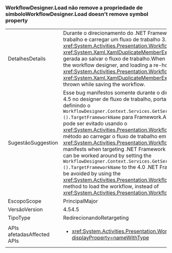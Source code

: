 ### <a name="workflowdesignerload-doesnt-remove-symbol-property"></a><span data-ttu-id="cb706-101">WorkflowDesigner.Load não remove a propriedade de símbolo</span><span class="sxs-lookup"><span data-stu-id="cb706-101">WorkflowDesigner.Load doesn't remove symbol property</span></span>

|   |   |
|---|---|
|<span data-ttu-id="cb706-102">Detalhes</span><span class="sxs-lookup"><span data-stu-id="cb706-102">Details</span></span>|<span data-ttu-id="cb706-103">Durante o direcionamento do .NET Framework 4.5 no designer de fluxo de trabalho e carregar um fluxo de trabalho 3.5 re-hospedado com o <xref:System.Activities.Presentation.WorkflowDesigner.Load> método, uma <xref:System.Xaml.XamlDuplicateMemberException?displayProperty=name> é gerada ao salvar o fluxo de trabalho.</span><span class="sxs-lookup"><span data-stu-id="cb706-103">When targeting the .NET Framework 4.5 in the workflow designer, and loading a re-hosted 3.5 workflow with the <xref:System.Activities.Presentation.WorkflowDesigner.Load> method, a <xref:System.Xaml.XamlDuplicateMemberException?displayProperty=name> is thrown while saving the workflow.</span></span>|
|<span data-ttu-id="cb706-104">Sugestão</span><span class="sxs-lookup"><span data-stu-id="cb706-104">Suggestion</span></span>|<span data-ttu-id="cb706-105">Esse bug manifestos somente durante o direcionamento do .NET Framework 4.5 no designer de fluxo de trabalho, portanto ele pode ser contornado definindo o <code>WorkflowDesigner.Context.Services.GetService&lt;DesignerConfigurationService&gt;().TargetFrameworkName</code> para Framework.Alternatively o .NET 4.0, o problema pode ser evitado usando o <xref:System.Activities.Presentation.WorkflowDesigner.Load(System.String)> método ao carregar o fluxo de trabalho em vez de <xref:System.Activities.Presentation.WorkflowDesigner.Load>.</span><span class="sxs-lookup"><span data-stu-id="cb706-105">This bug only manifests when targeting .NET Framework 4.5 in the workflow designer, so it can be worked around by setting the <code>WorkflowDesigner.Context.Services.GetService&lt;DesignerConfigurationService&gt;().TargetFrameworkName</code> to the 4.0 .NET Framework.Alternatively, the issue may be avoided by using the <xref:System.Activities.Presentation.WorkflowDesigner.Load(System.String)> method to load the workflow, instead of <xref:System.Activities.Presentation.WorkflowDesigner.Load>.</span></span>|
|<span data-ttu-id="cb706-106">Escopo</span><span class="sxs-lookup"><span data-stu-id="cb706-106">Scope</span></span>|<span data-ttu-id="cb706-107">Principal</span><span class="sxs-lookup"><span data-stu-id="cb706-107">Major</span></span>|
|<span data-ttu-id="cb706-108">Versão</span><span class="sxs-lookup"><span data-stu-id="cb706-108">Version</span></span>|<span data-ttu-id="cb706-109">4.5</span><span class="sxs-lookup"><span data-stu-id="cb706-109">4.5</span></span>|
|<span data-ttu-id="cb706-110">Tipo</span><span class="sxs-lookup"><span data-stu-id="cb706-110">Type</span></span>|<span data-ttu-id="cb706-111">Redirecionando</span><span class="sxs-lookup"><span data-stu-id="cb706-111">Retargeting</span></span>|
|<span data-ttu-id="cb706-112">APIs afetadas</span><span class="sxs-lookup"><span data-stu-id="cb706-112">Affected APIs</span></span>|<ul><li><xref:System.Activities.Presentation.WorkflowDesigner.Load?displayProperty=nameWithType></li></ul>|

